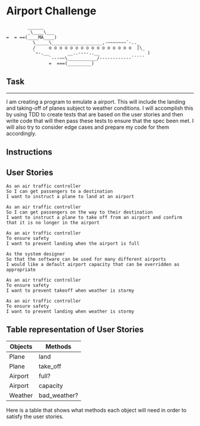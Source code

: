 # Airport Challenge
```
        ______
        _\____\___
=  = ==(____MA____)
          \_____\___________________,-~~~~~~~`-.._
          /     o o o o o o o o o o o o o o o o  |\_
          `~-.__       __..----..__                  )
                `---~~\___________/------------`````
                =  ===(_________)

```
## Task
-----

I am creating a program to emulate a airport. This will include the landing and taking-off of planes subject to weather conditions. I will accomplish this by using TDD to create tests that are based on the user stories and then write code that will then pass these tests to ensure that the spec been met. I will also try to consider edge cases and prepare my code for them accordingly.

## Instructions


## User Stories

```
As an air traffic controller 
So I can get passengers to a destination 
I want to instruct a plane to land at an airport

As an air traffic controller 
So I can get passengers on the way to their destination 
I want to instruct a plane to take off from an airport and confirm that it is no longer in the airport

As an air traffic controller 
To ensure safety 
I want to prevent landing when the airport is full 

As the system designer
So that the software can be used for many different airports
I would like a default airport capacity that can be overridden as appropriate

As an air traffic controller 
To ensure safety 
I want to prevent takeoff when weather is stormy 

As an air traffic controller 
To ensure safety 
I want to prevent landing when weather is stormy 
```
## Table representation of User Stories

|  Objects              |  Methods          |
| --------------------- | ----------------- | 
| Plane                 | land              |
| Plane                 | take_off          |
| Airport               | full?             |
| Airport               | capacity          |
| Weather               | bad_weather?      |

Here is a table that shows what methods each object will need in order to satisfy the user stories.
